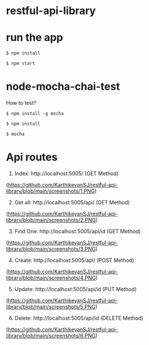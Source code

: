 # restful-api-library

# run the app

`$ npm install`

`$ npm start`

# node-mocha-chai-test
How to test?

`$ npm install -g mocha`

`$ npm install`

`$ mocha`

# Api routes

1. Index: http://localhost:5005/ (GET Method)

(https://github.com/KarthikeyanSJ/restful-api-library/blob/main/screenshots/1.PNG)

2. Get all: http://localhost:5005/api/ (GET Method)

(https://github.com/KarthikeyanSJ/restful-api-library/blob/main/screenshots/2.PNG)

3. Find One: http://localhost:5005/api/id (GET Method)

(https://github.com/KarthikeyanSJ/restful-api-library/blob/main/screenshots/3.PNG)

4. Create: http://localhost:5005/api/ (POST Method)

(https://github.com/KarthikeyanSJ/restful-api-library/blob/main/screenshots/4.PNG)

5. Update: http://localhost:5005/api/id (PUT Method)

(https://github.com/KarthikeyanSJ/restful-api-library/blob/main/screenshots/5.PNG)

6. Delete: http://localhost:5005/api/id (DELETE Method)

(https://github.com/KarthikeyanSJ/restful-api-library/blob/main/screenshots/6.PNG)

